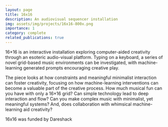 ```yaml
---
layout: page
title: 16x16
description: An audiovisual sequencer installation
img: assets/img/projects/16x16-800x.png
importance: 1
category: complete
related_publications: true
---
```


16×16 is an interactive installation exploring computer-aided creativity through an esoteric audio-visual platform. Typing on a keyboard, a series of novel grid-based music environments can be investigated, with machine-learning generated prompts encouraging creative play.

The piece looks at how constraints and meaningful minimalist interaction can foster creativity, focusing on how machine-learning interventions can become a valuable part of the creative process. How much musical fun can you have with only a 16×16 grid? Can simple technology lead to deep interaction and flow? Can you make complex music with minimalist, yet meaningful systems? And, does collaboration with whimsical machine-learning aid creativity?

16x16 was funded by Dareshack
